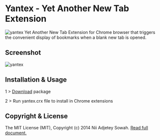 Yantex - Yet Another New Tab Extension
==============

![yantex](https://raw.github.com/nadjetey/yantex/master/icons/icon48.png) Yet Another New Tab Extension for Chrome browser that triggers the convenient display of bookmarks when a blank new tab is opened.

## Screenshot
![yantex](https://raw.github.com/nadjetey/yantex/master/screenshots/yantex.png)

## Installation & Usage
1 > [Download](https://github.com/nadjetey/yantex/blob/master/yantex.crx?raw=true) package

2 > Run yantex.crx file to install in Chrome extensions

## Copyright & License
The MIT License (MIT), Copyright (c) 2014 Nii Adjetey Sowah. [Read full document.](LICENSE)
